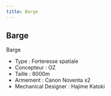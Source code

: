 ```yaml
---
title: Barge
---
```


Barge
-----




Barge   
  
- Type : Forteresse spatiale  
- Concepteur : OZ  
- Taille : 8000m  
- Armement : Canon Noventa x2  
- Mechanical Designer : Hajime Katoki

